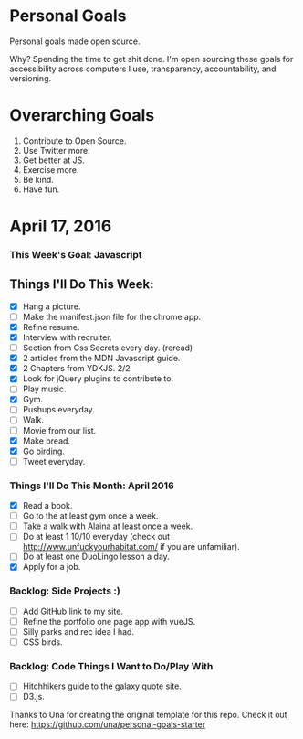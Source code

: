 Personal Goals
==============

Personal goals made open source.

Why? Spending the time to get shit done. I'm open sourcing these goals for accessibility across computers I use, transparency, accountability, and versioning.

# Overarching Goals
1. Contribute to Open Source.
3. Use Twitter more.
4. Get better at JS.
5. Exercise more.
6. Be kind.
7. Have fun.

# April 17, 2016

### This Week's Goal: Javascript

## Things I'll Do This Week:

- [x] Hang a picture.
- [ ] Make the manifest.json file for the chrome app.
- [x] Refine resume.
- [x] Interview with recruiter. 
- [ ] Section from Css Secrets every day. (reread)
- [x] 2 articles from the MDN Javascript guide.
- [x] 2 Chapters from YDKJS. 2/2
- [x] Look for jQuery plugins to contribute to.
- [ ] Play music.
- [x] Gym.
- [ ] Pushups everyday.
- [ ] Walk.
- [ ] Movie from our list.
- [x] Make bread.
- [x] Go birding.
- [ ] Tweet everyday.

### Things I'll Do This Month: April 2016

- [x] Read a book.
- [ ] Go to the at least gym once a week.
- [ ] Take a walk with Alaina at least once a week.
- [ ] Do at least 1 10/10 everyday (check out http://www.unfuckyourhabitat.com/ if you are unfamiliar).
- [ ] Do at least one DuoLingo lesson a day.
- [x] Apply for a job.

### Backlog: Side Projects :)

- [ ] Add GitHub link to my site.
- [ ] Refine the portfolio one page app with vueJS.
- [ ] Silly parks and rec idea I had.
- [ ] CSS birds.

### Backlog: Code Things I Want to Do/Play With

- [ ] Hitchhikers guide to the galaxy quote site.
- [ ] D3.js.

Thanks to Una for creating the original template for this repo. Check it out here: https://github.com/una/personal-goals-starter